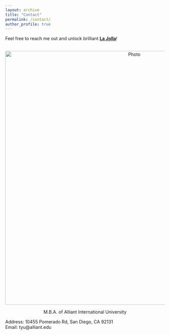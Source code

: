 ```yaml
---
layout: archive
title: "Contact"
permalink: /contact/
author_profile: true
---
```


Feel free to reach me out and unlock brilliant **[La Jolla](https://goo.gl/maps/uqH5bzJ6D64SrmGy9)**!

<p align="center">
  <img src="https://zhuonan-hao.github.io/images/UCSD.jpg?raw=true" alt="Photo" style="width:800px;"/>
</p>
<p align="center">
 M.B.A. of Alliant International University
</p>
Address: 10455 Pomerado Rd, San Diego, CA 92131 <br>
Email: tyu@alliant.edu


